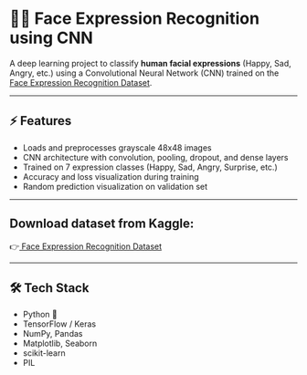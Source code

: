 # 🧑‍💻 Face Expression Recognition using CNN

A deep learning project to classify **human facial expressions** (Happy, Sad, Angry, etc.) using a Convolutional Neural Network (CNN) trained on the [Face Expression Recognition Dataset](https://www.kaggle.com/datasets/jonathanoheix/face-expression-recognition-dataset).

---

## ⚡ Features
- Loads and preprocesses grayscale 48x48 images  
- CNN architecture with convolution, pooling, dropout, and dense layers  
- Trained on 7 expression classes (Happy, Sad, Angry, Surprise, etc.)  
- Accuracy and loss visualization during training  
- Random prediction visualization on validation set  

---

## Download dataset from Kaggle:
👉[ Face Expression Recognition Dataset](https://www.kaggle.com/datasets/jonathanoheix/face-expression-recognition-dataset)

---

## 🛠️ Tech Stack

- Python 🐍
- TensorFlow / Keras
- NumPy, Pandas
- Matplotlib, Seaborn
- scikit-learn
- PIL